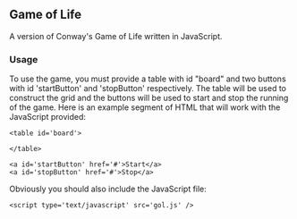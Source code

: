 ## Game of Life

A version of Conway's Game of Life written in JavaScript.

### Usage

To use the game, you must provide a table with id "board" and two buttons with id 'startButton' and 'stopButton' respectively. The table will be used to construct the grid and the buttons will be used to start and stop the running of the game. Here is an example segment of HTML that will work with the JavaScript provided:

    <table id='board'>
    
    </table>

    <a id='startButton' href='#'>Start</a>
    <a id='stopButton' href='#'>Stop</a>

Obviously you should also include the JavaScript file:

    <script type='text/javascript' src='gol.js' />